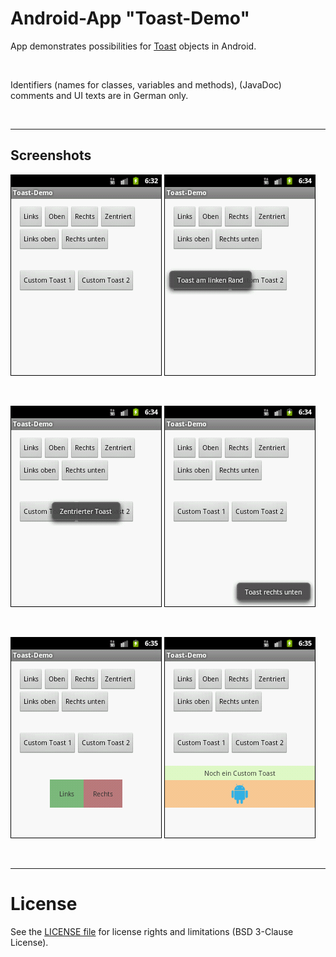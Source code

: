 # Android-App "Toast-Demo"

App demonstrates possibilities for [Toast](https://developer.android.com/guide/topics/ui/notifiers/toasts#java) objects in Android.

<br>

Identifiers (names for classes, variables and methods), (JavaDoc) comments and UI texts are in German only.

<br>

----
## Screenshots

![Screenshot 1](screenshot_1.png)  ![Screenshot 2](screenshot_2.png)

<br>

![Screenshot 3](screenshot_3.png)  ![Screenshot 4](screenshot_4.png)

<br>

![Screenshot 5](screenshot_5.png)  ![Screenshot 6](screenshot_6.png)

<br>

----
# License

See the [LICENSE file](LICENSE.md) for license rights and limitations (BSD 3-Clause License).
